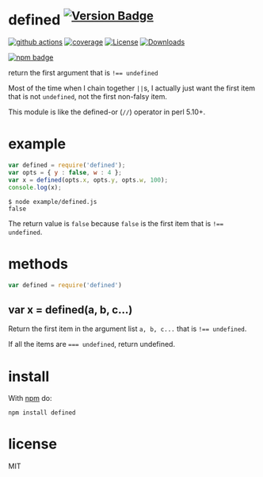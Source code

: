 # defined <sup>[![Version Badge][npm-version-svg]][package-url]</sup>

[![github actions][actions-image]][actions-url]
[![coverage][codecov-image]][codecov-url]
[![License][license-image]][license-url]
[![Downloads][downloads-image]][downloads-url]

[![npm badge][npm-badge-png]][package-url]

return the first argument that is `!== undefined`

Most of the time when I chain together `||`s, I actually just want the first
item that is not `undefined`, not the first non-falsy item.

This module is like the defined-or (`//`) operator in perl 5.10+.

# example

``` js
var defined = require('defined');
var opts = { y : false, w : 4 };
var x = defined(opts.x, opts.y, opts.w, 100);
console.log(x);
```

```
$ node example/defined.js
false
```

The return value is `false` because `false` is the first item that is
`!== undefined`.

# methods

``` js
var defined = require('defined')
```

## var x = defined(a, b, c...)

Return the first item in the argument list `a, b, c...` that is `!== undefined`.

If all the items are `=== undefined`, return undefined.

# install

With [npm](https://npmjs.org) do:

```
npm install defined
```

# license

MIT

[package-url]: https://npmjs.org/package/defined
[npm-version-svg]: https://versionbadg.es/inspect-js/defined.svg
[deps-svg]: https://david-dm.org/inspect-js/defined.svg
[deps-url]: https://david-dm.org/inspect-js/defined
[dev-deps-svg]: https://david-dm.org/inspect-js/defined/dev-status.svg
[dev-deps-url]: https://david-dm.org/inspect-js/defined#info=devDependencies
[npm-badge-png]: https://nodei.co/npm/defined.png?downloads=true&stars=true
[license-image]: https://img.shields.io/npm/l/defined.svg
[license-url]: LICENSE
[downloads-image]: https://img.shields.io/npm/dm/defined.svg
[downloads-url]: https://npm-stat.com/charts.html?package=defined
[codecov-image]: https://codecov.io/gh/inspect-js/defined/branch/main/graphs/badge.svg
[codecov-url]: https://app.codecov.io/gh/inspect-js/defined/
[actions-image]: https://img.shields.io/endpoint?url=https://github-actions-badge-u3jn4tfpocch.runkit.sh/inspect-js/defined
[actions-url]: https://github.com/inspect-js/defined/actions
